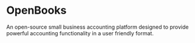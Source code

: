 # OpenBooks
An open-source small business accounting platform designed to provide powerful accounting functionality in a user friendly format.
